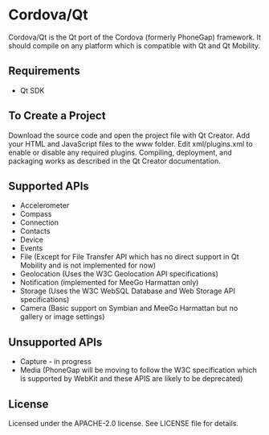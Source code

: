 Cordova/Qt
==========

Cordova/Qt is the Qt port of the Cordova (formerly PhoneGap) framework. It should compile on any platform which is compatible with Qt and Qt Mobility.

Requirements
------------

- Qt SDK

To Create a Project
-------------------

Download the source code and open the project file with Qt Creator. Add your HTML and JavaScript files to the www folder. Edit xml/plugins.xml to enable or disable any required plugins. Compiling, deployment, and packaging works as described in the Qt Creator documentation.

Supported APIs
--------------

- Accelerometer
- Compass
- Connection
- Contacts
- Device
- Events
- File (Except for File Transfer API which has no direct support in Qt Mobility and is not implemented for now)
- Geolocation (Uses the W3C Geolocation API specifications)
- Notification (implemented for MeeGo Harmattan only)
- Storage (Uses the W3C WebSQL Database and Web Storage API specifications)
- Camera (Basic support on Symbian and MeeGo Harmattan but no gallery or image settings)

Unsupported APIs
-----------------

- Capture - in progress
- Media (PhoneGap will be moving to follow the W3C specification which is supported by WebKit and these APIS are likely to be deprecated)

License
-------

Licensed under the APACHE-2.0 license. See LICENSE file for details.

